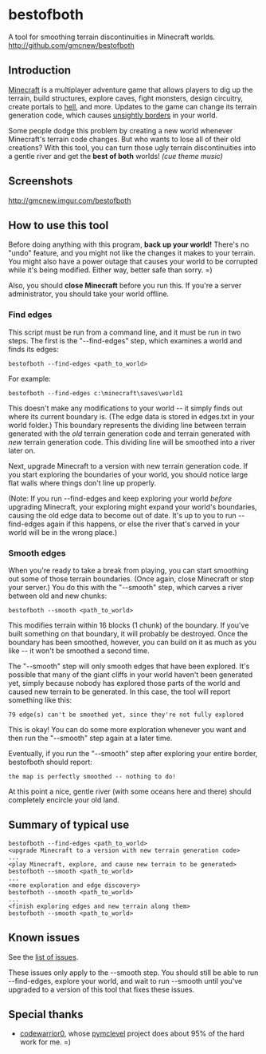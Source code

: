 bestofboth
==========

A tool for smoothing terrain discontinuities in Minecraft worlds.
http://github.com/gmcnew/bestofboth


Introduction
------------
[Minecraft](http://minecraft.net) is a multiplayer adventure game that allows players to dig up the terrain, build structures, explore caves, fight monsters, design circuitry, create portals to [hell](http://www.minecraftwiki.net/wiki/The_Nether), and more. Updates to the game can change its terrain generation code, which causes [unsightly borders](http://www.youtube.com/watch?v=Urhw_kPDkoo) in your world.

Some people dodge this problem by creating a new world whenever Minecraft's terrain code changes. But who wants to lose all of their old creations? With this tool, you can turn those ugly terrain discontinuities into a gentle river and get the **best of both** worlds! *(cue theme music)*


Screenshots
-----------

http://gmcnew.imgur.com/bestofboth


How to use this tool
--------------------

Before doing anything with this program, **back up your world!** There's no "undo" feature, and you might not like the changes it makes to your terrain. You might also have a power outage that causes your world to be corrupted while it's being modified. Either way, better safe than sorry. =)

Also, you should **close Minecraft** before you run this. If you're a server administrator, you should take your world offline.


### Find edges

This script must be run from a command line, and it must be run in two steps. The first is the "--find-edges" step, which examines a world and finds its edges:

    bestofboth --find-edges <path_to_world>

For example:

    bestofboth --find-edges c:\minecraft\saves\world1

This doesn't make any modifications to your world -- it simply finds out where its current boundary is. (The edge data is stored in edges.txt in your world folder.) This boundary represents the dividing line between terrain generated with the *old* terrain generation code and terrain generated with *new* terrain generation code. This dividing line will be smoothed into a river later on.

Next, upgrade Minecraft to a version with new terrain generation code. If you start exploring the boundaries of your world, you should notice large flat walls where things don't line up properly.

(Note: If you run --find-edges and keep exploring your world *before* upgrading Minecraft, your exploring might expand your world's boundaries, causing the old edge data to become out of date. It's up to you to run --find-edges again if this happens, or else the river that's carved in your world will be in the wrong place.)


### Smooth edges

When you're ready to take a break from playing, you can start smoothing out some of those terrain boundaries. (Once again, close Minecraft or stop your server.) You do this with the "--smooth" step, which carves a river between old and new chunks:

    bestofboth --smooth <path_to_world>

This modifies terrain within 16 blocks (1 chunk) of the boundary. If you've built something on that boundary, it will probably be destroyed. Once the boundary has been smoothed, however, you can build on it as much as you like -- it won't be smoothed a second time.

The "--smooth" step will only smooth edges that have been explored. It's possible that many of the giant cliffs in your world haven't been generated yet, simply because nobody has explored those parts of the world and caused new terrain to be generated. In this case, the tool will report something like this:

    79 edge(s) can't be smoothed yet, since they're not fully explored

This is okay! You can do some more exploration whenever you want and then run the "--smooth" step again at a later time.

Eventually, if you run the "--smooth" step after exploring your entire border, bestofboth should report:

    the map is perfectly smoothed -- nothing to do!

At this point a nice, gentle river (with some oceans here and there) should completely encircle your old land.


Summary of typical use
----------------------

    bestofboth --find-edges <path_to_world>
    <upgrade Minecraft to a version with new terrain generation code>
    ...
    <play Minecraft, explore, and cause new terrain to be generated>
    bestofboth --smooth <path_to_world>
    ...
    <more exploration and edge discovery>
    bestofboth --smooth <path_to_world>
    ...
    <finish exploring edges and new terrain along them>
    bestofboth --smooth <path_to_world>


Known issues
------------

See the [list of issues](https://github.com/gmcnew/bestofboth/issues).

These issues only apply to the --smooth step. You should still be able to run --find-edges, explore your world, and wait to run --smooth until you've upgraded to a version of this tool that fixes these issues.

Special thanks
--------------
* [codewarrior0](http://github.com/codewarrior0), whose [pymclevel](http://github.com/codewarrior0/pymclevel) project does about 95% of the hard work for me. =)
